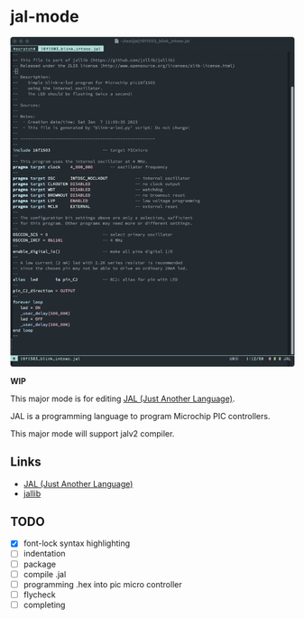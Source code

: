 # jal-mode

![Screenshot](ss.png)

**WIP**

This major mode is for editing [JAL (Just Another Language)](http://justanotherlanguage.org/).

JAL is a programming language to program Microchip PIC controllers.

This major mode will support jalv2 compiler.


## Links
- [JAL (Just Another Language)](http://justanotherlanguage.org/)
- [jallib](https://github.com/jallib/jallib)


## TODO
- [x] font-lock syntax highlighting
- [ ] indentation
- [ ] package
- [ ] compile .jal
- [ ] programming .hex into pic micro controller
- [ ] flycheck
- [ ] completing
